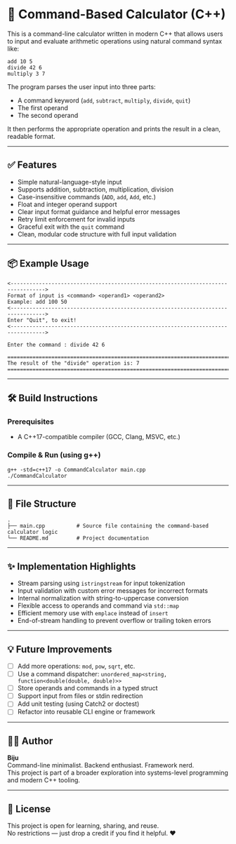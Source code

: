 # 🧮 Command-Based Calculator (C++)

This is a command-line calculator written in modern C++ that allows users to input and evaluate arithmetic operations using natural command syntax like:

```
add 10 5
divide 42 6
multiply 3 7
```

The program parses the user input into three parts:
- A command keyword (`add`, `subtract`, `multiply`, `divide`, `quit`)
- The first operand
- The second operand

It then performs the appropriate operation and prints the result in a clean, readable format.

---

## ✅ Features

- Simple natural-language-style input
- Supports addition, subtraction, multiplication, division
- Case-insensitive commands (`ADD`, `add`, `Add`, etc.)
- Float and integer operand support
- Clear input format guidance and helpful error messages
- Retry limit enforcement for invalid inputs
- Graceful exit with the `quit` command
- Clean, modular code structure with full input validation

---

## 📦 Example Usage

```
<--------------------------------------------------------------------------------->
Format of input is <command> <operand1> <operand2>
Example: add 100 50
<--------------------------------------------------------------------------------->
Enter "Quit", to exit!
<--------------------------------------------------------------------------------->

Enter the command : divide 42 6

===================================================================================
The result of the "divide" operation is: 7
===================================================================================
```

---

## 🛠️ Build Instructions

### Prerequisites

- A C++17-compatible compiler (GCC, Clang, MSVC, etc.)

### Compile & Run (using g++)

```
g++ -std=c++17 -o CommandCalculator main.cpp
./CommandCalculator
```

---

## 📂 File Structure

```
.
├── main.cpp          # Source file containing the command-based calculator logic
└── README.md         # Project documentation
```

---

## ✨ Implementation Highlights

- Stream parsing using `istringstream` for input tokenization
- Input validation with custom error messages for incorrect formats
- Internal normalization with string-to-uppercase conversion
- Flexible access to operands and command via `std::map`
- Efficient memory use with `emplace` instead of `insert`
- End-of-stream handling to prevent overflow or trailing token errors

---

## 💡 Future Improvements

- [ ] Add more operations: `mod`, `pow`, `sqrt`, etc.
- [ ] Use a command dispatcher: `unordered_map<string, function<double(double, double)>>`
- [ ] Store operands and commands in a typed struct
- [ ] Support input from files or stdin redirection
- [ ] Add unit testing (using Catch2 or doctest)
- [ ] Refactor into reusable CLI engine or framework

---

## 👩‍💻 Author

**Biju**  
Command-line minimalist. Backend enthusiast. Framework nerd.  
This project is part of a broader exploration into systems-level programming and modern C++ tooling.

---

## 📝 License

This project is open for learning, sharing, and reuse.  
No restrictions — just drop a credit if you find it helpful. ❤️